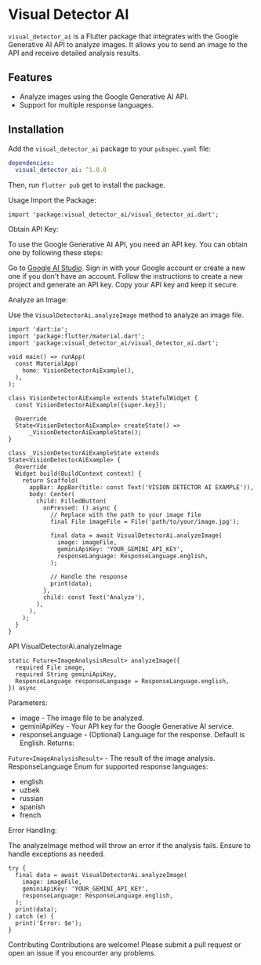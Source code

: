 # Visual Detector AI

`visual_detector_ai` is a Flutter package that integrates with the Google Generative AI API to analyze images. It allows you to send an image to the API and receive detailed analysis results.

## Features

- Analyze images using the Google Generative AI API.
- Support for multiple response languages.

## Installation

Add the `visual_detector_ai` package to your `pubspec.yaml` file:

```yaml
dependencies:
  visual_detector_ai: ^1.0.0
```
Then, run `flutter pub` get to install the package.

Usage
Import the Package:

`import 'package:visual_detector_ai/visual_detector_ai.dart';`

Obtain API Key:

To use the Google Generative AI API, you need an API key. You can obtain one by following these steps:

Go to [Google AI Studio](https://aistudio.google.com/).
Sign in with your Google account or create a new one if you don't have an account.
Follow the instructions to create a new project and generate an API key.
Copy your API key and keep it secure.

Analyze an Image:

Use the `VisualDetectorAi.analyzeImage` method to analyze an image file.

```
import 'dart:io';
import 'package:flutter/material.dart';
import 'package:visual_detector_ai/visual_detector_ai.dart';

void main() => runApp(
  const MaterialApp(
    home: VisionDetectorAiExample(),
  ),
);

class VisionDetectorAiExample extends StatefulWidget {
  const VisionDetectorAiExample({super.key});

  @override
  State<VisionDetectorAiExample> createState() =>
      _VisionDetectorAiExampleState();
}

class _VisionDetectorAiExampleState extends State<VisionDetectorAiExample> {
  @override
  Widget build(BuildContext context) {
    return Scaffold(
      appBar: AppBar(title: const Text('VISION DETECTOR AI EXAMPLE')),
      body: Center(
        child: FilledButton(
          onPressed: () async {
            // Replace with the path to your image file
            final File imageFile = File('path/to/your/image.jpg');

            final data = await VisualDetectorAi.analyzeImage(
              image: imageFile,
              geminiApiKey: 'YOUR_GEMINI_API_KEY',
              responseLanguage: ResponseLanguage.english,
            );

            // Handle the response
            print(data);
          },
          child: const Text('Analyze'),
        ),
      ),
    );
  }
}
```
API
VisualDetectorAi.analyzeImage
```
static Future<ImageAnalysisResult> analyzeImage({
  required File image,
  required String geminiApiKey,
  ResponseLanguage responseLanguage = ResponseLanguage.english,
}) async
```
Parameters:

* image - The image file to be analyzed.
* geminiApiKey - Your API key for the Google Generative AI service.
* responseLanguage - (Optional) Language for the response. Default is English.
  Returns:

`Future<ImageAnalysisResult>` - The result of the image analysis.
ResponseLanguage
Enum for supported response languages:

* english
* uzbek
* russian
* spanish
* french

Error Handling:

The analyzeImage method will throw an error if the analysis fails. Ensure to handle exceptions as needed.

```
try {
  final data = await VisualDetectorAi.analyzeImage(
    image: imageFile,
    geminiApiKey: 'YOUR_GEMINI_API_KEY',
    responseLanguage: ResponseLanguage.english,
  );
  print(data);
} catch (e) {
  print('Error: $e');
}
```
Contributing
Contributions are welcome! Please submit a pull request or open an issue if you encounter any problems.
